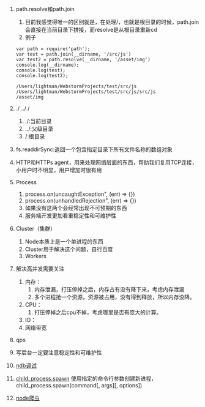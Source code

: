 1. path.resolve和path.join
   1. 目前我感觉得唯一的区别就是，在处理/，也就是根目录的时候，path.join会直接在当前目录下拼接，而resolve是从根目录重新cd
   2. 例子

    ```
    var path = require('path');
    var test = path.join(__dirname, '/src/js')
    var test2 = path.resolve(__dirname, '/asset/img')
    console.log(__dirname);
    console.log(test);
    console.log(test2);
    ```
    ```
    /Users/lightman/WebstormProjects/test/src/js
    /Users/lightman/WebstormProjects/test/src/js/src/js
    /asset/img
    ```

2. ./ ../ /
   1. ./:当前目录
   2. ../:父级目录
   3. /:根目录
3. fs.readdirSync:返回一个包含指定目录下所有文件名称的数组对象
4. HTTP和HTTPs agent，用来处理网络层面的东西，帮助我们复用TCP连接，小用户时不明显，用户增加时很有用
5. Process
   1. process.on(uncaughtException", (err) => {})
   2. process.on(unhandledRejection", (err) => {})
   3. 如果没有这两个会经常出现不可预期的东西
   4. 服务端开发更加看重稳定性和可维护性
6. Cluster（集群）
   1. Node本质上是一个单进程的东西
   2. Cluster用于解决这个问题，自行百度
   3. Workers
7. 解决高并发需要关注
   1. 内存：
      1. 内存泄漏，打压停掉之后，内存占有没有降下来，考虑内存泄漏
      2. 多个进程抢一个资源，资源被占用，没有得到释放，所以内存没降。
   2. CPU：
      1. 打压停掉之后cpu不掉，考虑哪里是否有庞大的计算。
   3. IO：
   4. 网络带宽
8. qps
9. 写后台一定要注意稳定性和可维护性
10. [ndb调试](https://zhuanlan.zhihu.com/p/41315709)
11. [child_process.spawn](https://www.runoob.com/nodejs/nodejs-process.html) 使用指定的命令行参数创建新进程，child_process.spawn(command\[, args\]\[, options\])
12. [node爬虫](https://www.jianshu.com/p/0de5a6e53482)